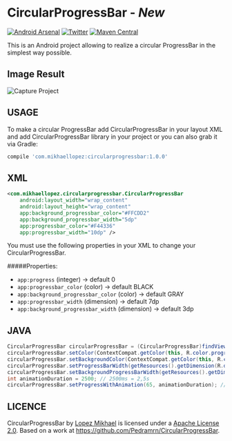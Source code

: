 CircularProgressBar - *New*
=================
[![Android Arsenal](https://img.shields.io/badge/Android%20Arsenal-CircularProgressBar-green.svg?style=flat)](https://android-arsenal.com/details/1/2845)
[![Twitter](https://img.shields.io/badge/Twitter-@LopezMikhael-blue.svg?style=flat)](http://twitter.com/lopezmikhael)
[![Maven Central](https://img.shields.io/maven-central/v/com.mikhaellopez/circularprogressbar.svg)](http://search.maven.org/#artifactdetails|com.mikhaellopez|circularprogressbar|1.0.0|)

This is an Android project allowing to realize a circular ProgressBar in the simplest way possible.

Image Result
-----

![Capture Project](http://cdn.makeagif.com/media/10-20-2015/ZuSOsQ.gif)

USAGE
-----

To make a circular ProgressBar add CircularProgressBar in your layout XML and add CircularProgressBar library in your project or you can also grab it via Gradle:

```groovy
compile 'com.mikhaellopez:circularprogressbar:1.0.0'
```

XML
-----

```xml
<com.mikhaellopez.circularprogressbar.CircularProgressBar
    android:layout_width="wrap_content"
    android:layout_height="wrap_content"
    app:background_progressbar_color="#FFCDD2"
    app:background_progressbar_width="5dp"
    app:progressbar_color="#F44336"
    app:progressbar_width="10dp" />
```

You must use the following properties in your XML to change your CircularProgressBar.


#####Properties:

* `app:progress`                      (integer)   -> default 0
* `app:progressbar_color`             (color)     -> default BLACK
* `app:background_progressbar_color`  (color)     -> default GRAY
* `app:progressbar_width`             (dimension) -> default 7dp
* `app:background_progressbar_width`  (dimension) -> default 3dp


JAVA
-----

```java
CircularProgressBar circularProgressBar = (CircularProgressBar)findViewById(R.id.yourCircularProgressbar);
circularProgressBar.setColor(ContextCompat.getColor(this, R.color.progressBarColor));
circularProgressBar.setBackgroundColor(ContextCompat.getColor(this, R.color.backgroundProgressBarColor));
circularProgressBar.setProgressBarWidth(getResources().getDimension(R.dimen.progressBarWidth));
circularProgressBar.setBackgroundProgressBarWidth(getResources().getDimension(R.dimen.backgroundProgressBarWidth));
int animationDuration = 2500; // 2500ms = 2,5s
circularProgressBar.setProgressWithAnimation(65, animationDuration); // Default duration = 1500ms
```

LICENCE
-----

CircularProgressBar by [Lopez Mikhael](http://mikhaellopez.com/) is licensed under a [Apache License 2.0](http://www.apache.org/licenses/LICENSE-2.0).
Based on a work at https://github.com/Pedramrn/CircularProgressBar.
